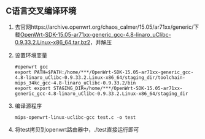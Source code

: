 ## C语言交叉编译环境



1. 去官网https://archive.openwrt.org/chaos_calmer/15.05/ar71xx/generic/下载[OpenWrt-SDK-15.05-ar71xx-generic_gcc-4.8-linaro_uClibc-0.9.33.2.Linux-x86_64.tar.bz2](https://archive.openwrt.org/chaos_calmer/15.05/ar71xx/generic/OpenWrt-SDK-15.05-ar71xx-generic_gcc-4.8-linaro_uClibc-0.9.33.2.Linux-x86_64.tar.bz2)，并解压

2. 设置环境变量

   ```shell
   #openwrt gcc
   export PATH=$PATH:/home/***/OpenWrt-SDK-15.05-ar71xx-generic_gcc-4.8-linaro_uClibc-0.9.33.2.Linux-x86_64/staging_dir/toolchain-mips_34kc_gcc-4.8-linaro_uClibc-0.9.33.2/bin
   export export STAGING_DIR=/home/***/OpenWrt-SDK-15.05-ar71xx-generic_gcc-4.8-linaro_uClibc-0.9.33.2.Linux-x86_64/staging_dir
   ```

3. 编译源程序

   ```shell
   mips-openwrt-linux-uclibc-gcc test.c -o test
   ```

4. 将test拷贝到openwrt路由器中，./test直接运行即可

